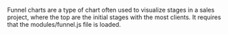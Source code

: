 Funnel charts are a type of chart often used to visualize stages in a sales 
project, where the top are the initial stages with the most clients. 
It requires that the modules/funnel.js file is loaded.